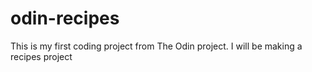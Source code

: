 # odin-recipes
This is my first coding project from The Odin project. I will be making a recipes project
